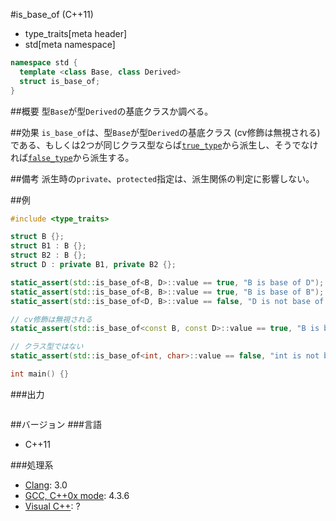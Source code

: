 #is_base_of (C++11)
* type_traits[meta header]
* std[meta namespace]

```cpp
namespace std {
  template <class Base, class Derived>
  struct is_base_of;
}
```

##概要
型`Base`が型`Derived`の基底クラスか調べる。


##効果
`is_base_of`は、型`Base`が型`Derived`の基底クラス (cv修飾は無視される) である、もしくは2つが同じクラス型ならば[`true_type`](./integral_constant-true_type-false_type.md)から派生し、そうでなければ[`false_type`](./integral_constant-true_type-false_type.md)から派生する。


##備考
派生時の`private`、`protected`指定は、派生関係の判定に影響しない。


##例
```cpp
#include <type_traits>

struct B {};
struct B1 : B {};
struct B2 : B {};
struct D : private B1, private B2 {};

static_assert(std::is_base_of<B, D>::value == true, "B is base of D");
static_assert(std::is_base_of<B, B>::value == true, "B is base of B");
static_assert(std::is_base_of<D, B>::value == false, "D is not base of B");

// cv修飾は無視される
static_assert(std::is_base_of<const B, const D>::value == true, "B is base of D");

// クラス型ではない
static_assert(std::is_base_of<int, char>::value == false, "int is not base of char");

int main() {}
```

###出力
```
```

##バージョン
###言語
- C++11

###処理系
- [Clang](/implementation.md#clang): 3.0
- [GCC, C++0x mode](/implementation.md#gcc): 4.3.6
- [Visual C++](/implementation.md#visual_cpp): ?



